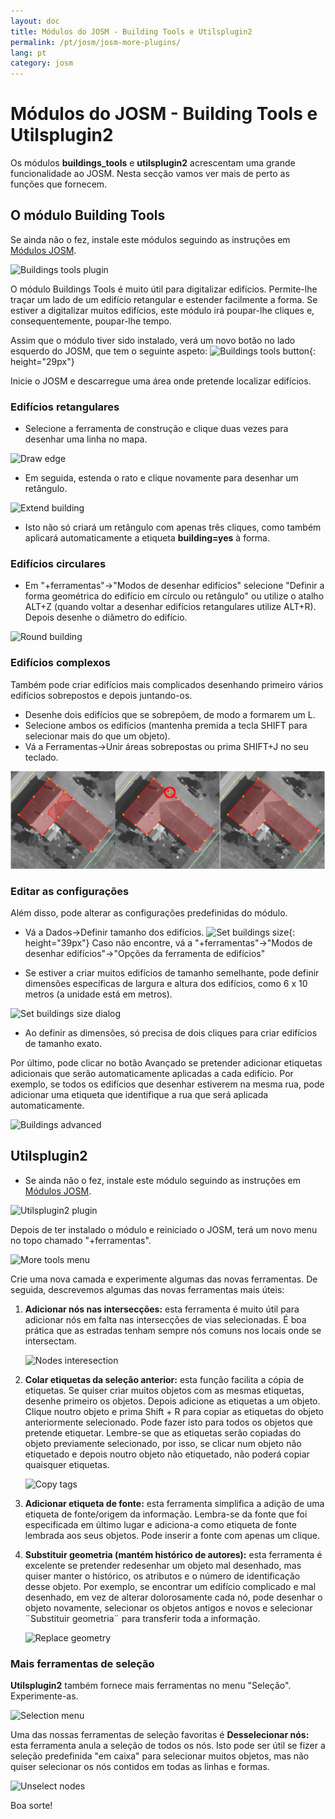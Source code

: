 ```yaml
---
layout: doc
title: Módulos do JOSM - Building Tools e Utilsplugin2
permalink: /pt/josm/josm-more-plugins/
lang: pt
category: josm
---
```


Módulos do JOSM - Building Tools e Utilsplugin2
============


Os módulos **buildings_tools** e **utilsplugin2** acrescentam uma grande funcionalidade ao JOSM. Nesta secção vamos ver mais de perto as funções que fornecem.  

O módulo Building Tools
--------------------------

Se ainda não o fez, instale este módulos seguindo as instruções em [Módulos JOSM](/pt/josm/josm-plugins).  

![Buildings tools plugin][]

O módulo Buildings Tools é muito útil para digitalizar edifícios. Permite-lhe traçar um lado de um edifício retangular e estender facilmente a forma. Se estiver a digitalizar muitos edifícios, este módulo irá poupar-lhe cliques e, consequentemente, poupar-lhe tempo.  

Assim que o módulo tiver sido instalado, verá um novo botão no lado esquerdo do JOSM, que tem o seguinte aspeto: ![Buildings tools button][]{: height="29px"}

Inicie o JOSM e descarregue uma área onde pretende localizar edifícios.  

### Edifícios retangulares

* Selecione a ferramenta de construção e clique duas vezes para desenhar uma linha no mapa.  

![Draw edge][]

* Em seguida, estenda o rato e clique novamente para desenhar um retângulo.  

![Extend building][]

* Isto não só criará um retângulo com apenas três cliques, como também aplicará automaticamente a etiqueta **building=yes** à forma.  

### Edifícios circulares

* Em "+ferramentas"->"Modos de desenhar edifícios" selecione "Definir a forma geométrica do edifício em círculo ou retângulo" ou utilize o atalho ALT+Z (quando voltar a desenhar edifícios retangulares utilize ALT+R). Depois desenhe o diâmetro do edifício.

![Round building][]

### Edifícios complexos

Também pode criar edifícios mais complicados desenhando primeiro vários edifícios sobrepostos e depois juntando-os.  

* Desenhe dois edifícios que se sobrepõem, de modo a formarem um L.  
* Selecione ambos os edifícios (mantenha premida a tecla SHIFT para selecionar mais do que um objeto).  
* Vá a Ferramentas->Unir áreas sobrepostas ou prima SHIFT+J no seu teclado.  

![Merge buildings][]

### Editar as configurações

Além disso, pode alterar as configurações predefinidas do módulo.  

* Vá a Dados->Definir tamanho dos edifícios. ![Set buildings size][]{: height="39px"} Caso não encontre, vá a "+ferramentas"->"Modos de desenhar edifícios"->"Opções da ferramenta de edifícios"  

* Se estiver a criar muitos edifícios de tamanho semelhante, pode definir dimensões específicas de largura e altura dos edifícios, como 6 x 10 metros (a unidade está em metros).  

![Set buildings size dialog][]

* Ao definir as dimensões, só precisa de dois cliques para criar edifícios de tamanho exato.  

Por último, pode clicar no botão Avançado se pretender adicionar etiquetas adicionais que serão automaticamente aplicadas a cada edifício. Por exemplo, se todos os edifícios que desenhar estiverem na mesma rua, pode adicionar uma etiqueta que identifique a rua que será aplicada automaticamente.  

![Buildings advanced][]


Utilsplugin2
-------------

* Se ainda não o fez, instale este módulo seguindo as instruções em [Módulos JOSM](/pt/josm/josm-plugins).  

![Utilsplugin2 plugin][]

Depois de ter instalado o módulo e reiniciado o JOSM, terá um novo menu no topo chamado "+ferramentas".  

![More tools menu][]

Crie uma nova camada e experimente algumas das novas ferramentas. De seguida, descrevemos algumas das novas ferramentas mais úteis:  

1. **Adicionar nós nas intersecções:** esta ferramenta é muito útil para adicionar nós em falta nas intersecções de vias selecionadas. É boa prática que as estradas tenham sempre nós comuns nos locais onde se intersectam.  

    ![Nodes interesection][]

2. **Colar etiquetas da seleção anterior:** esta função facilita a cópia de etiquetas. Se quiser criar muitos objetos com as mesmas etiquetas, desenhe primeiro os objetos. Depois adicione as etiquetas a um objeto. Clique noutro objeto e prima Shift + R para copiar as etiquetas do objeto anteriormente selecionado. Pode fazer isto para todos os objetos que pretende etiquetar. Lembre-se que as etiquetas serão copiadas do objeto previamente selecionado, por isso, se clicar num objeto não etiquetado e depois noutro objeto não etiquetado, não poderá copiar quaisquer etiquetas.  

    ![Copy tags][]

3. **Adicionar etiqueta de fonte:** esta ferramenta simplifica a adição de uma etiqueta de fonte/origem da informação. Lembra-se da fonte que foi especificada em último lugar e adiciona-a como etiqueta de fonte lembrada aos seus objetos. Pode inserir a fonte com apenas um clique.  

4. **Substituir geometria (mantém histórico de autores):** esta ferramenta é excelente se pretender redesenhar um objeto mal desenhado, mas quiser manter o histórico, os atributos e o número de identificação desse objeto. Por exemplo, se encontrar um edifício complicado e mal desenhado, em vez de alterar dolorosamente cada nó, pode desenhar o objeto novamente, selecionar os objetos antigos e novos e selecionar ¨Substituir geometria¨ para transferir toda a informação.  

    ![Replace geometry][]


### Mais ferramentas de seleção

**Utilsplugin2** também fornece mais ferramentas no menu "Seleção". Experimente-as.  

![Selection menu][]

Uma das nossas ferramentas de seleção favoritas é **Desselecionar nós:** esta ferramenta anula a seleção de todos os nós. Isto pode ser útil se fizer a seleção predefinida "em caixa" para selecionar muitos objetos, mas não quiser selecionar os nós contidos em todas as linhas e formas.  

![Unselect nodes][]

Boa sorte!  


[Buildings tools plugin]: /images/josm/buildings_tools-plugin.png
[Buildings tools button]: /images/josm/buildings_tools-button.png
[Draw edge]: /images/josm/draw-edge.png
[Extend building]: /images/josm/extend-building.png
[Merge buildings]: /images/josm/merge-buildings.png
[Set buildings size]: /images/josm/set-buildings-size.png
[Set buildings size dialog]: /images/josm/set-buildings-size-dialog.png
[Buildings advanced]: /images/josm/buildings-advanced.png
[Utilsplugin2 plugin]: /images/josm/utilsplugin2-plugin.png
[More tools menu]: /images/josm/more-tools-menu.png
[Nodes interesection]: /images/josm/utilsplugin2-nodes-intersection.png
[Copy tags]: /images/josm/utilsplugin2-copy-tags.png
[Replace geometry]: /images/josm/utilsplugin2-replace-geometry.png
[Selection menu]: /images/josm/selection-menu.png
[Unselect nodes]: /images/josm/utilsplugin2-unselect-nodes.png
[Round building]: /images/josm/buildings_tools-round.png

